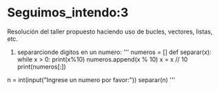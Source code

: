 # Seguimos_intendo:3
Resolución del taller propuesto haciendo uso de bucles, vectores, listas, etc.
1. separarcionde digitos en un numero:
''' numeros = []
def separar(x):
    while x > 0:
        print(x%10)
        numeros.append(x % 10)
        x = x // 10
    print(numeros[:])

n = int(input("Ingrese un numero por favor:"))
separar(n) '''
